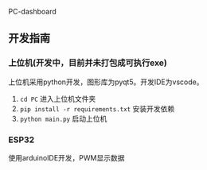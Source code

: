 PC-dashboard
## 开发指南
### 上位机(开发中，目前并未打包成可执行exe)
上位机采用python开发，图形库为pyqt5。开发IDE为vscode。
1. `cd PC` 进入上位机文件夹
2. `pip install -r requirements.txt` 安装开发依赖
3. `python main.py`  启动上位机

### ESP32
使用arduinoIDE开发，PWM显示数据
